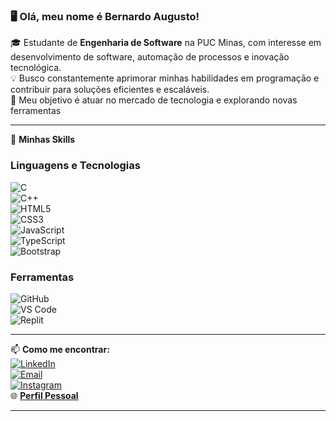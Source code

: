 ### 🖥️  Olá, meu nome é **Bernardo Augusto**!  

🎓 Estudante de **Engenharia de Software** na PUC Minas, com interesse em desenvolvimento de software, automação de processos e inovação tecnológica.  
💡 Busco constantemente aprimorar minhas habilidades em programação e contribuir para soluções eficientes e escaláveis.  
🚀 Meu objetivo é atuar no mercado de tecnologia e explorando novas ferramentas  

---

🚀 **Minhas Skills**

### Linguagens e Tecnologias
![C](https://img.shields.io/badge/C-A8B9CC?style=for-the-badge&logo=c&logoColor=white)  
![C++](https://img.shields.io/badge/C++-00599C?style=for-the-badge&logo=cplusplus&logoColor=white)  
![HTML5](https://img.shields.io/badge/HTML5-E34F26?style=for-the-badge&logo=html5&logoColor=white)  
![CSS3](https://img.shields.io/badge/CSS3-1572B6?style=for-the-badge&logo=css3&logoColor=white)  
![JavaScript](https://img.shields.io/badge/JavaScript-F7DF1E?style=for-the-badge&logo=javascript&logoColor=black)  
![TypeScript](https://img.shields.io/badge/TypeScript-3178C6?style=for-the-badge&logo=typescript&logoColor=white)  
![Bootstrap](https://img.shields.io/badge/Bootstrap-7952B3?style=for-the-badge&logo=bootstrap&logoColor=white)  

### Ferramentas
![GitHub](https://img.shields.io/badge/GitHub-181717?style=for-the-badge&logo=github&logoColor=white)  
![VS Code](https://img.shields.io/badge/VS%20Code-007ACC?style=for-the-badge&logo=visualstudiocode&logoColor=white)  
![Replit](https://img.shields.io/badge/Replit-FF4500?style=for-the-badge&logo=replit&logoColor=white)  

---

📫 **Como me encontrar:**  
[![LinkedIn](https://img.shields.io/badge/LinkedIn-0077B5?style=for-the-badge&logo=linkedin&logoColor=white)](https://www.linkedin.com/in/bernardo-lopes-3500b92b6/)  
[![Email](https://img.shields.io/badge/Email-D14836?style=for-the-badge&logo=gmail&logoColor=white)](mailto:b.lopes.software@gmail.com)  
[![Instagram](https://img.shields.io/badge/Instagram-E4405F?style=for-the-badge&logo=instagram&logoColor=white)](https://www.instagram.com/bernardoapl/)  
🌐 [**Perfil Pessoal**](https://bernardoapl.github.io/SITE-PERFIL/)

---
